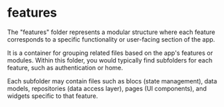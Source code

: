 # features
The "features" folder represents a modular structure where each feature corresponds to a specific functionality or user-facing section of the app.

It is a container for grouping related files based on the app's features or modules. Within this folder, you would typically find subfolders for each feature, such as authentication or home.

Each subfolder may contain files such as blocs (state management), data models, repositories (data access layer), pages (UI components), and widgets specific to that feature.